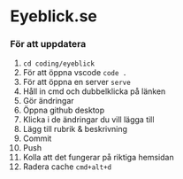 # Eyeblick.se

### För att uppdatera

1. `cd coding/eyeblick`
2. För att öppna vscode `code .`
3. För att öppna en server `serve`
4. Håll in cmd och dubbelklicka på länken
5. Gör ändringar
6. Öppna github desktop 
7. Klicka i de ändringar du vill lägga till
8. Lägg till rubrik & beskrivning
9. Commit
10. Push
11. Kolla att det fungerar på riktiga hemsidan
12. Radera cache `cmd+alt+d`
